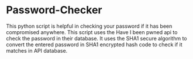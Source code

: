 # Password-Checker
This python script is helpful in checking your password if it has been compromised anywhere. This script uses the Have I been pwned api to check the password in their database. It uses the SHA1 secure algorithm to convert the entered password in SHA1 encrypted hash code to check if it matches in API database.
